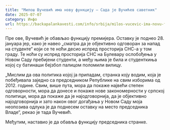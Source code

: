 ```yaml
---
title: "Милош Вучевић има нову функцију – Сада је Вучићев саветник"
date: 2025-07-07
category: Инфо
url: https://backapalankavesti.com/info/srbija/milos-vucevic-ima-novu-funkciju-sada-je-vucicev-savetnik/
---
```


Пре ове, Вучевић је обављао функцију премијера. Оставку је поднео 28. јануара јер, како је навео „сматра да је објективно одговоран за напад на студенте“ који се те ноћи десио испред просторија СНС-а у том граду. Те ноћи су испред просторија СНС на Булевару ослобођења у Новом Саду пребијени студенти, а међу њима је била и студенткиња којој су батинаши бејзбол палицом поломили вилицу.

„Мислим да ова политика којој ја припадам, странка коју водим, која је побеђивала заједно са председником Републике на свим изборима од 2012. године. Свим, више пута, мора да покаже највећи степен одговорности, мора да донесе и покаже нове закономерности у српској политици, мора да покаже да је најодговорнија, да је објективно најодговорнија и зато након овог догађања у Новом Саду моја неопозива одлука је да поднесем оставку на место председника Владе“, рекао је тада Вучевић.

Међутим, наставио је да обавља функцију председника странке.
